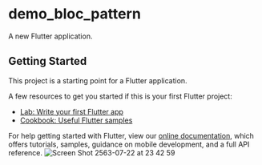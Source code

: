 # demo_bloc_pattern

A new Flutter application.

## Getting Started

This project is a starting point for a Flutter application.

A few resources to get you started if this is your first Flutter project:

- [Lab: Write your first Flutter app](https://flutter.dev/docs/get-started/codelab)
- [Cookbook: Useful Flutter samples](https://flutter.dev/docs/cookbook)

For help getting started with Flutter, view our
[online documentation](https://flutter.dev/docs), which offers tutorials,
samples, guidance on mobile development, and a full API reference.
![Screen Shot 2563-07-22 at 23 42 59](https://user-images.githubusercontent.com/36778896/88204820-0e849a80-cc76-11ea-9000-0347f769a869.png)
